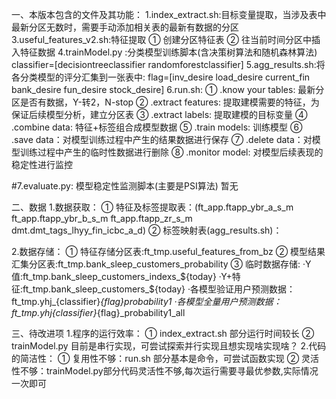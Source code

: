 
一、本版本包含的文件及其功能：
1.index_extract.sh:目标变量提取，当涉及表中最新分区无数时，需要手动添加相关表的最新有数据的分区
3.useful_features_v2.sh:特征提取
                        ① 创建分区特征表
                        ② 往当前时间分区中插入特征数据
4.trainModel.py :分类模型训练脚本(含决策树算法和随机森林算法) classifier=[decisiontreeclassifier  randomforestclassifier]
5.agg_results.sh:将各分类模型的评分汇集到一张表中: flag=[inv_desire load_desire current_fin bank_desire fun_desire stock_desire]
6.run.sh:
        ① .know your tables: 最新分区是否有数据，Y-转2，N-stop
        ② .extract features: 提取建模需要的特征，为保证后续模型分析，建立分区表
        ③ .extract labels: 提取建模的目标变量
        ④ .combine data: 特征+标签组合成模型数据
        ⑤ .train models: 训练模型
        ⑥ .save data：对模型训练过程中产生的结果数据进行保存
        ⑦ .delete data：对模型训练过程中产生的临时性数据进行删除
        ⑧ .monitor model: 对模型后续表现的稳定性进行监控

#7.evaluate.py: 模型稳定性监测脚本(主要是PSI算法) 暂无

二、数据
1.数据获取：
① 特征及标签提取表：(ft_app.ftapp_ybr_a_s_m ft_app.ftapp_ybr_b_s_m ft_app.ftapp_zr_s_m dmt.dmt_tags_lhyy_fin_icbc_a_d)
② 标签映射表(agg_results.sh)：

2.数据存储：
① 特征存储分区表:ft_tmp.useful_features_from_bz
② 模型结果汇集分区表:ft_tmp.bank_sleep_customers_probability
③ 临时数据存储:
  ·Y值:ft_tmp.bank_sleep_customers_indexs_${today}
  ·Y+特征:ft_tmp.bank_sleep_customers_${today}
  ·各模型验证用户预测数据：ft_tmp.yhj_{classifier}_{flag}_probability1
  ·各模型全量用户预测数据：ft_tmp.yhj_{classifier}_{flag}_probability1_all

三、待改进项
1.程序的运行效率：
  ① index_extract.sh 部分运行时间较长
  ② trainModel.py 目前是串行实现，可尝试探索并行实现且想实现啥实现啥？
2.代码的简洁性：
  ① 复用性不够：run.sh 部分基本是命令，可尝试函数实现
  ② 灵活性不够：trainModel.py部分代码灵活性不够,每次运行需要寻最优参数,实际情况一次即可

